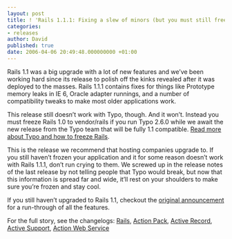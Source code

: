 ```yaml
---
layout: post
title: ! 'Rails 1.1.1: Fixing a slew of minors (but you must still freeze Typo)'
categories:
- releases
author: David
published: true
date: 2006-04-06 20:49:48.000000000 +01:00
---
```

<p>Rails 1.1 was a big upgrade with a lot of new features and we&#8217;ve been working hard since its release to polish off the kinks revealed after it was deployed to the masses. Rails 1.1.1 contains fixes for things like Prototype memory leaks in IE 6, Oracle adapter runnings, and a number of compatibility tweaks to make most older applications work.</p>
<p>This release still doesn&#8217;t work with Typo, though. And it won&#8217;t. Instead you must freeze Rails 1.0 to vendor/rails if you run Typo 2.6.0 while we await the new release from the Typo team that will be fully 1.1 compatible. <a href="http://weblog.rubyonrails.org/articles/2006/04/03/mostly-good-news-about-freezing-typo-and-rails-1-1-1">Read more about Typo and how to freeze Rails</a>.</p>
<p>This is the release we recommend that hosting companies upgrade to. If you still haven&#8217;t frozen your application and it for some reason doesn&#8217;t work with Rails 1.1.1, don&#8217;t run  crying to them. We screwed up in the release notes of the last release by not telling people that Typo would break, but now that this information is spread far and wide, it&#8217;ll rest on your shoulders to make sure you&#8217;re frozen and stay cool.</p>
<p>If you still haven&#8217;t upgraded to Rails 1.1, checkout the <a href="http://weblog.rubyonrails.org/articles/2006/03/28/rails-1-1-rjs-active-record-respond_to-integration-tests-and-500-other-things">original announcement</a> for a run-through of all the features.</p>
<p>For the full story, see the changelogs: <a href="http://api.rubyonrails.com/files/vendor/rails/railties/CHANGELOG.html">Rails</a>, <a href="http://api.rubyonrails.com/files/vendor/rails/actionpack/CHANGELOG.html">Action Pack</a>, <a href="http://api.rubyonrails.com/files/vendor/rails/activerecord/CHANGELOG.html">Active Record</a>, <a href="http://api.rubyonrails.com/files/vendor/rails/activesupport/CHANGELOG.html">Active Support</a>, <a href="http://api.rubyonrails.com/files/vendor/rails/actionwebservice/CHANGELOG.html">Action Web Service</a></p>